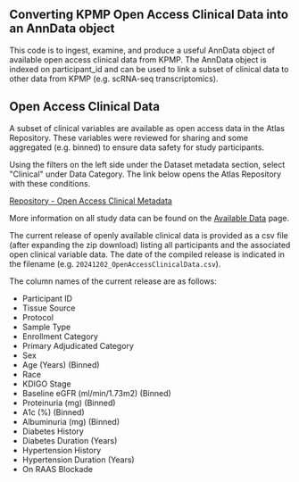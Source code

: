 ## Converting KPMP Open Access Clinical Data into an AnnData object
This code is to ingest, examine, and produce a useful AnnData object of available open access clinical data from KPMP. The AnnData object is indexed on participant_id and can be used to link a subset of clinical data to other data from KPMP (e.g. scRNA-seq transcriptomics).



## Open Access Clinical Data
A subset of clinical variables are available as open access data in the Atlas Repository. These variables were reviewed for sharing and some aggregated (e.g. binned) to ensure data safety for study participants. 

Using the filters on the left side under the Dataset metadata section, select "Clinical" under Data Category. The link below opens the Atlas Repository with these conditions.

[Repository - Open Access Clinical Metadata](https://atlas.kpmp.org/repository/?size=n_20_n&filters%5B0%5D%5Bfield%5D=data_category&filters%5B0%5D%5Bvalues%5D%5B0%5D=Clinical&filters%5B0%5D%5Btype%5D=any)

More information on all study data can be found on the [Available Data](https://www.kpmp.org/available-data) page.

The current release of openly available clinical data is provided as a csv file (after expanding the zip download) listing all participants and the associated open clinical variable data. The date of the compiled release is indicated in the filename (e.g. `20241202_OpenAccessClinicalData.csv`).

The column names of the current release are as follows:

- Participant ID  
- Tissue Source  
- Protocol  
- Sample Type  
- Enrollment Category  
- Primary Adjudicated Category  
- Sex  
- Age (Years) (Binned)  
- Race  
- KDIGO Stage  
- Baseline eGFR (ml/min/1.73m2) (Binned)  
- Proteinuria (mg) (Binned)  
- A1c (%) (Binned)  
- Albuminuria (mg) (Binned)  
- Diabetes History  
- Diabetes Duration (Years)  
- Hypertension History  
- Hypertension Duration (Years)  
- On RAAS Blockade  
